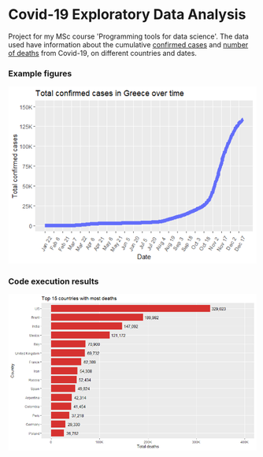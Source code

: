 # Covid-19 Exploratory Data Analysis
Project for my MSc course 'Programming tools for data science'. The data used have information about the cumulative [confirmed cases](https://raw.githubusercontent.com/CSSEGISandData/COVID-19/master/csse_covid_19_data/csse_covid_19_time_series/time_series_covid19_confirmed_global.csv) and [number of deaths](https://raw.githubusercontent.com/CSSEGISandData/COVID-19/master/csse_covid_19_data/csse_covid_19_time_series/time_series_covid19_deaths_global.csv) from Covid-19, on different countries and dates.

### Example figures
<img src="imgs/greece_confirmed.png">

### Code execution results
<img src="imgs/countries_deaths.png">

